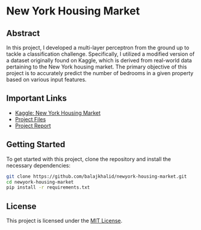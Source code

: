 # New York Housing Market

## Abstract
<p>In this project, I developed a multi-layer perceptron from the ground up to tackle a classification challenge. Specifically, I utilized a modified version of a dataset originally found on Kaggle, which is derived from real-world data pertaining to the New York housing market. The primary objective of this project is to accurately predict the number of bedrooms in a given property based on various input features. </p>

## Important Links
- [Kaggle: New York Housing Market](https://www.kaggle.com/datasets/nelgiriyewithana/new-york-housing-market)
- [Project Files](https://github.com/balajkhalid/newyork-housing-market/blob/main/new-york-housing-market.py)
- [Project Report](https://github.com/balajkhalid/newyork-housing-market/blob/main/project-report.pdf)

## Getting Started

To get started with this project, clone the repository and install the necessary dependencies:

```bash
git clone https://github.com/balajkhalid/newyork-housing-market.git
cd newyork-housing-market
pip install -r requirements.txt
```

## License
This project is licensed under the [MIT License](https://github.com/balajkhalid/newyork-housing-market/blob/main/LICENSE).

